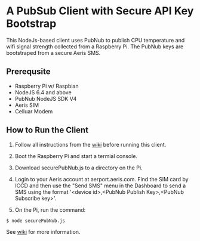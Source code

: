 # A PubSub Client with Secure API Key Bootstrap
This NodeJs-based client uses PubNub to publish CPU temperature and wifi signal strength collected from a Raspberry Pi. The PubNub keys are bootstraped from a secure Aeris SMS.
## Prerequsite
* Raspberry Pi w/ Raspbian
* NodeJS 6.4 and above
* PubNub NodeJS SDK V4
* Aeris SIM
* Celluar Modem

## How to Run the Client
1. Follow all instructions from the [wiki](https://github.com/aerisiot/secure-pubsub/wiki) before running this client.

2. Boot the Raspberry Pi and start a termial console.

3. Download securePubNub.js to a directory on the Pi.

4. Login to your Aeris account at aerport.aeris.com. Find the SIM card by ICCD and then use the "Send SMS" menu in the Dashboard to send a SMS using the format '<device id\>,<PubNub Publish Key\>,<PubNub Subscribe key\>'.

5. On the Pi, run the command:
```sh
$ node securePubNub.js
```

See [wiki](https://github.com/aerisiot/secure-pubsub/wiki) for more information.
